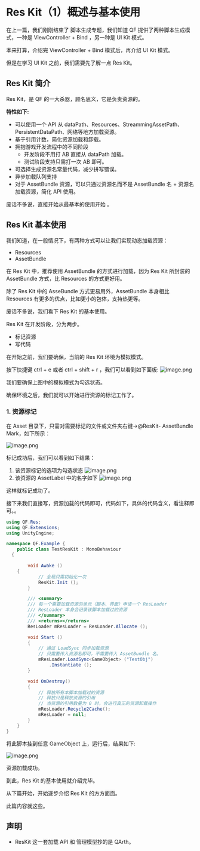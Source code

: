 # Res Kit（1）概述与基本使用
在上一篇，我们刚刚结束了 脚本生成专题，我们知道 QF 提供了两种脚本生成模式，一种是 ViewController + Bind ，另一种是 UI Kit 模式。

本来打算，介绍完 ViewController + Bind 模式后，再介绍 UI Kit 模式。

但是在学习 UI Kit 之前，我们需要先了解一点 Res Kit。

## Res Kit 简介
Res Kit，是 QF 的一大杀器，顾名思义，它是负责资源的。

**特性如下:**
* 可以使用一个 API 从  dataPath、Resources、StreammingAssetPath、PersistentDataPath、网络等地方加载资源。
* 基于引用计数，简化资源加载和卸载。
* 拥抱游戏开发流程中的不同阶段
    * 开发阶段不用打 AB 直接从 dataPath 加载。
    * 测试阶段支持只需打一次 AB 即可。
* 可选择生成资源名常量代码，减少拼写错误。
* 异步加载队列支持
* 对于 AssetBundle 资源，可以只通过资源名而不是 AssetBundle 名 + 资源名 加载资源，简化 API 使用。

废话不多说，直接开始从最基本的使用开始 。

## Res Kit 基本使用
我们知道，在一般情况下，有两种方式可以让我们实现动态加载资源：
* Resources
* AssetBundle

在 Res Kit 中，推荐使用 AssetBundle 的方式进行加载，因为 Res Kit 所封装的 AssetBundle 方式，比 Resources 的方式更好用。

除了 Res Kit 中的 AsseBundle 方式更易用外，AssetBundle 本身相比 Resources 有更多的优点，比如更小的包体，支持热更等。

废话不多说，我们看下 Res Kit 的基本使用。

Res Kit 在开发阶段，分为两步。
* 标记资源
* 写代码

在开始之前，我们要确保，当前的 Res Kit 环境为模拟模式。

按下快捷键 ctrl + e 或者 ctrl + shift + r ，我们可以看到如下面板:
![image.png](http://file.liangxiegame.com/c4069b5b-3752-4c4c-91e7-8e1f2272dbfc.png)

我们要确保上图中的模拟模式为勾选状态。

确保环境之后，我们就可以开始进行资源的标记工作了。

### 1. 资源标记
在 Asset 目录下，只需对需要标记的文件或文件夹右键->@ResKit- AssetBundle Mark，如下所示：

![image.png](http://file.liangxiegame.com/164d9bc4-ab17-486f-bcb3-cac86f5ea3d7.png)

标记成功后，我们可以看到如下结果：

1. 该资源标记的选项为勾选状态
   ![image.png](http://file.liangxiegame.com/09d198ad-6e77-4311-abb5-d684783052ff.png)
2. 该资源的 AssetLabel 中的名字如下
   ![image.png](http://file.liangxiegame.com/ed48b734-46ca-464a-9f4b-e64d357e985d.png)

这样就标记成功了。

接下来我们直接写，资源加载的代码即可，代码如下，具体的代码含义，看注释即可。。

``` csharp
using QF.Res;
using QF.Extensions;
using UnityEngine;

namespace QF.Example {
	public class TestResKit : MonoBehaviour 
  {

		void Awake () 
    {
			// 全局只需初始化一次
			ResKit.Init ();
		}

		/// <summary>
		/// 每一个需要加载资源的单元（脚本、界面）申请一个 ResLoader
		/// ResLoader 本身会记录该脚本加载过的资源
		/// </summary>
		/// <returns></returns>
		ResLoader mResLoader = ResLoader.Allocate ();

		void Start () 
		{
			// 通过 LoadSync 同步加载资源
			// 只需要传入资源名即可，不需要传入 AssetBundle 名。
			mResLoader.LoadSync<GameObject> ("TestObj")
				.Instantiate ();
		}

		void OnDestroy()
		{
			// 释放所有本脚本加载过的资源
			// 释放只是释放资源的引用
			// 当资源的引用数量为 0 时，会进行真正的资源卸载操作
			mResLoader.Recycle2Cache();
			mResLoader = null;
		}
	}
}
```

将此脚本挂到任意 GameObject 上，运行后，结果如下:

![image.png](http://file.liangxiegame.com/cd813baf-0655-4a5a-8078-84b670cd102b.png)

资源加载成功。

到此，Res Kit 的基本使用就介绍完毕。

从下篇开始，开始逐步介绍 Res Kit 的方方面面。

此篇内容就这些。

## 声明
* ResKit 这一套加载 API 和 管理模型抄的是 QArth。